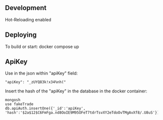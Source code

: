 
## Development
Hot-Reloading enabled

## Deploying
To build or start:
    docker compose up


## ApiKey
Use in the json within "apiKey" field:

	"apiKey": "_zUYQ83k!x34%nh("

Insert the hash of the "apiKey" in the database in the docker container:
	
	mongosh
	use fakeTrade
	db.apiAuth.insertOne({'_id':'apiKey', 'hash':'$2a$12$C6FmFga.nd8OoIE9M95OFeT7tdrTsvXY2eTdoOvTMgAvXf8/.U8uS'})